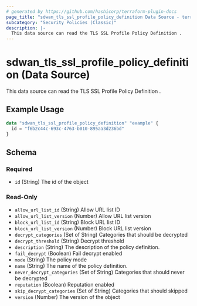 ```yaml
---
# generated by https://github.com/hashicorp/terraform-plugin-docs
page_title: "sdwan_tls_ssl_profile_policy_definition Data Source - terraform-provider-sdwan"
subcategory: "Security Policies (Classic)"
description: |-
  This data source can read the TLS SSL Profile Policy Definition .
---
```


# sdwan_tls_ssl_profile_policy_definition (Data Source)

This data source can read the TLS SSL Profile Policy Definition .

## Example Usage

```terraform
data "sdwan_tls_ssl_profile_policy_definition" "example" {
  id = "f6b2c44c-693c-4763-b010-895aa3d236bd"
}
```

<!-- schema generated by tfplugindocs -->
## Schema

### Required

- `id` (String) The id of the object

### Read-Only

- `allow_url_list_id` (String) Allow URL list ID
- `allow_url_list_version` (Number) Allow URL list version
- `block_url_list_id` (String) Block URL list ID
- `block_url_list_version` (Number) Block URL list version
- `decrypt_categories` (Set of String) Categories that should be decrypted
- `decrypt_threshold` (String) Decrypt threshold
- `description` (String) The description of the policy definition.
- `fail_decrypt` (Boolean) Fail decrypt enabled
- `mode` (String) The policy mode
- `name` (String) The name of the policy definition.
- `never_decrypt_categories` (Set of String) Categories that should never be decrypted
- `reputation` (Boolean) Reputation enabled
- `skip_decrypt_categories` (Set of String) Categories that should skipped
- `version` (Number) The version of the object
